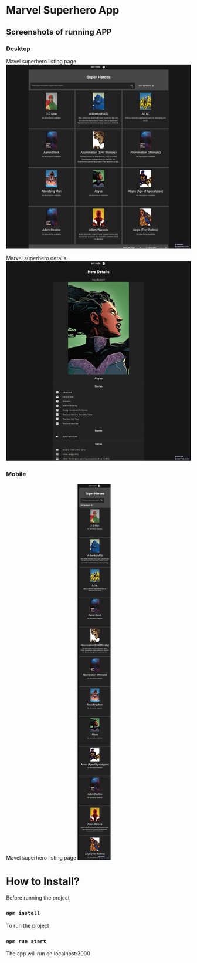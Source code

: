 # Marvel Superhero App

## Screenshots of running APP

### Desktop
Mavel superhero listing page
![desktop marvel](https://github.com/rahullohakare20/marvel-super-hero-app/blob/main/marvel-desktop.png?raw=true)

Marvel superhero details
![desktop marvel detail](https://github.com/rahullohakare20/marvel-super-hero-app/blob/main/marvel-details-desktop.png?raw=true)

### Mobile
Mavel superhero listing page
![Mobile marvel](https://github.com/rahullohakare20/marvel-super-hero-app/blob/main/Mobile-marvel.png?raw=true)

# How to Install?

Before running the project
### `npm install`

To run the project
### `npm run start`

The app will run on localhost:3000


